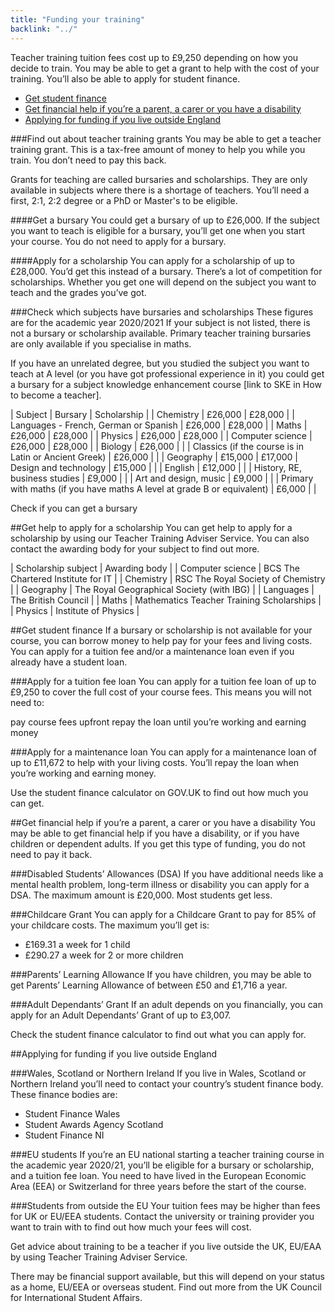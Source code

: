 ```yaml
---
title: "Funding your training"
backlink: "../"
---
```


Teacher training tuition fees cost up to £9,250 depending on how you decide to train. You may be able to get a grant to help with the cost of your training. You’ll also be able to apply for student finance.

  - [Get student finance](#get-student-finance)
  - [Get financial help if you’re a parent, a carer or you have a disability](#get-financial-help-if-youre-a-parent-a-carer-or-you-have-a-disability)
  - [Applying for funding if you live outside England](#applying-for-funding-if-you-live-outside-england)

###Find out about teacher training grants
You may be able to get a teacher training grant. This is a tax-free amount of money to help you while you train. You don’t need to pay this back.

Grants for teaching are called bursaries and scholarships. They are only available in subjects where there is a shortage of teachers. You’ll need a first, 2:1, 2:2 degree or a PhD or Master's to be eligible.

####Get a bursary
You could get a bursary of up to £26,000. If the subject you want to teach is eligible for a bursary, you’ll get one when you start your course. You do not need to apply for a bursary.

####Apply for a scholarship
You can apply for a scholarship of up to £28,000. You’d get this instead of a bursary. There’s a lot of competition for scholarships. Whether you get one will depend on the subject you want to teach and the grades you’ve got.

###Check which subjects have bursaries and scholarships
These figures are for the academic year 2020/2021 If your subject is not listed, there is not a bursary or scholarship available. Primary teacher training bursaries are only available if you specialise in maths.

If you have an unrelated degree, but you studied the subject you want to teach at A level (or you have got professional experience in it) you could get a bursary for a subject knowledge enhancement course [link to SKE in How to become a teacher].

| Subject | Bursary | Scholarship |
| Chemistry | £26,000 | £28,000 |
| Languages - French, German or Spanish | £26,000 | £28,000 |
| Maths | £26,000 | £28,000 |
| Physics | £26,000 | £28,000 |
| Computer science | £26,000 | £28,000 |
| Biology | £26,000 | |
| Classics (if the course is in Latin or Ancient Greek) | £26,000 | |
| Geography | £15,000 | £17,000
| Design and technology | £15,000 | |
| English | £12,000 | |
| History, RE, business studies | £9,000 | |
| Art and design, music | £9,000 | |
| Primary with maths (if you have maths A level at grade B or equivalent) | £6,000 | |

Check if you can get a bursary

##Get help to apply for a scholarship
You can get help to apply for a scholarship by using our Teacher Training Adviser Service.  You can also contact the awarding body for your subject to find out more.

| Scholarship subject | Awarding body |
| Computer science | BCS The Chartered Institute for IT |
| Chemistry | RSC The Royal Society of Chemistry |
| Geography | The Royal Geographical Society (with IBG) |
| Languages | The British Council |
| Maths | Mathematics Teacher Training Scholarships |
| Physics | Institute of Physics |

##Get student finance
If a bursary or scholarship is not available for your course, you can borrow money to help pay for your fees and living costs. You can apply for a tuition fee and/or a maintenance loan even if you already have a student loan.

###Apply for a tuition fee loan
You can apply for a tuition fee loan of up to £9,250 to cover the full cost of your course fees. This means you will not need to:

pay course fees upfront
repay the loan until you’re working and earning money

###Apply for a maintenance loan
You can apply for a maintenance loan of up to £11,672 to help with your living costs. You’ll repay the loan when you’re working and earning money.

Use the student finance calculator on GOV.UK to find out how much you can get.

##Get financial help if you’re a parent, a carer or you have a disability
You may be able to get financial help if you have a disability, or if you have children or dependent adults. If you get this type of funding, you do not need to pay it back.

###Disabled Students’ Allowances (DSA)
If you have additional needs like a mental health problem, long-term illness or disability you can apply for a DSA. The maximum amount is £20,000. Most students get less.

###Childcare Grant
You can apply for a Childcare Grant to pay for 85% of your childcare costs. The maximum you’ll get is:

  - £169.31 a week for 1 child
  - £290.27 a week for 2 or more children

###Parents’ Learning Allowance
If you have children, you may be able to get Parents’ Learning Allowance of between £50 and £1,716 a year.

###Adult Dependants’ Grant
If an adult depends on you financially, you can apply for an Adult Dependants’ Grant of up to £3,007.

Check the student finance calculator to find out what you can apply for.

##Applying for funding if you live outside England

###Wales, Scotland or Northern Ireland
If you live in Wales, Scotland or Northern Ireland you’ll need to contact your country’s student finance body. These finance bodies are:

  - Student Finance Wales
  - Student Awards Agency Scotland
  - Student Finance NI

###EU students
If you’re an EU national starting a teacher training course in the academic year 2020/21, you’ll be eligible for a bursary or scholarship, and a tuition fee loan. You need to have lived in the European Economic Area (EEA) or Switzerland for three years before the start of the course.

###Students from outside the EU
Your tuition fees may be higher than fees for UK or EU/EEA students. Contact the university or training provider you want to train with to find out how much your fees will cost.

Get advice about training to be a teacher if you live outside the UK, EU/EAA by using Teacher Training Adviser Service.

There may be financial support available, but this will depend on your status as a home, EU/EEA or overseas student. Find out more from the UK Council for International Student Affairs.
